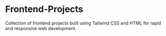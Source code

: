 # Frontend-Projects
Collection of frontend projects built using Tailwind CSS and HTML for rapid and responsive web development.
